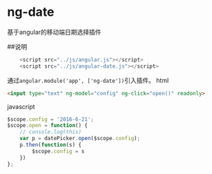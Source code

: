 # ng-date
基于angular的移动端日期选择插件

##说明
```javascript
    <script src="../js/angular.js"></script>
    <script src="../js/angular-date.js"></script>
```
通过`angular.module('app', ['ng-date'])`引入插件。
html
```html
<input type="text" ng-model="config" ng-click="open()" readonly>
```
javascript

```javascript
$scope.config = '2016-6-21';
$scope.open = function() {
    // console.log(this)
    var p = datePicker.open($scope.config);
    p.then(function(s) {
        $scope.config = s
    })
};
```